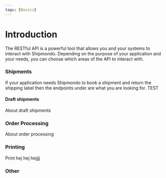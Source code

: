 ```yaml
---
tags: [Basics]
---
```


# Introduction

The RESTful API is a powerful tool that allows you and your systems to interact with Shipmondo.
Depending on the purpose of your application and your needs, you can choose which areas of the API to interact with.

### Shipments

If your application needs Shipmondo to book a shipment and return the shipping label then the endpoints under are what you are looking for. TEST

#### Draft shipments

About draft shipments

### Order Processing

About order processing

### Printing

Print hej hej hejjjj

### Other

